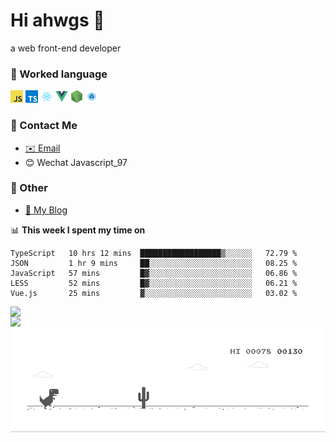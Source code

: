 # Hi ahwgs 👋

a web front-end developer

### 📝 Worked language

<code><img height="20" src="https://raw.githubusercontent.com/github/explore/80688e429a7d4ef2fca1e82350fe8e3517d3494d/topics/javascript/javascript.png"></code>
<code><img height="20" src="https://raw.githubusercontent.com/github/explore/80688e429a7d4ef2fca1e82350fe8e3517d3494d/topics/typescript/typescript.png"></code>
<code><img height="20" src="https://raw.githubusercontent.com/github/explore/80688e429a7d4ef2fca1e82350fe8e3517d3494d/topics/react/react.png"></code>
<code><img height="20" src="https://raw.githubusercontent.com/github/explore/80688e429a7d4ef2fca1e82350fe8e3517d3494d/topics/vue/vue.png"></code>
<code><img height="20" src="https://raw.githubusercontent.com/github/explore/80688e429a7d4ef2fca1e82350fe8e3517d3494d/topics/nodejs/nodejs.png"></code>
<code><img height="20" src="https://raw.githubusercontent.com/github/explore/80688e429a7d4ef2fca1e82350fe8e3517d3494d/topics/webpack/webpack.png"></code>

### 📮 Contact Me

- [✉️ Email](mailto:ah_wgs@126.com)
- 😊 Wechat Javascript_97

### 🤪 Other

- [📌 My Blog](https://www.ahwgs.cn)


📊 **This week I spent my time on**

<!--START_SECTION:waka-->
```text
TypeScript   10 hrs 12 mins  ██████████████████▒░░░░░░   72.79 % 
JSON         1 hr 9 mins     ██░░░░░░░░░░░░░░░░░░░░░░░   08.25 % 
JavaScript   57 mins         █▓░░░░░░░░░░░░░░░░░░░░░░░   06.86 % 
LESS         52 mins         █▓░░░░░░░░░░░░░░░░░░░░░░░   06.21 % 
Vue.js       25 mins         ▓░░░░░░░░░░░░░░░░░░░░░░░░   03.02 % 
```
<!--END_SECTION:waka-->

<p>
<img align="left" width="460" src="https://github-readme-stats.vercel.app/api?username=ahwgs&custom_title=My Github Stats&theme=graywhite&hide_border=true"/> <img align="left" width="330" src="https://github-readme-stats.vercel.app/api/top-langs/?username=ahwgs&layout=compact&theme=graywhite&hide_border=true"/>
</p>



![Dino](https://raw.githubusercontent.com/ahwgs/ahwgs/master/dino.gif)
